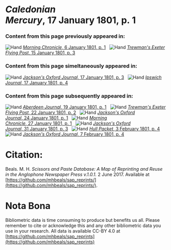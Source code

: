 # *Caledonian Mercury*, 17 January 1801, p. 1  
  
### Content from this page previously appeared in:  
![Hand](http://scissorsandpaste.net/wp-content/uploads/2017/06/smallhandpointer.png) [*Morning Chronicle*, 6 January 1801, p. 1](https://mhbeals.github.io/sap_html/Morning-Chronicle/Morning-Chronicle-6-January-1801-p-1)  
![Hand](http://scissorsandpaste.net/wp-content/uploads/2017/06/smallhandpointer.png) [*Trewman's Exeter Flying Post*, 15 January 1801, p. 3](https://mhbeals.github.io/sap_html/Trewman's-Exeter-Flying-Post/Trewman's-Exeter-Flying-Post-15-January-1801-p-3)  
  
### Content from this page simeltaneously appeared in:  
![Hand](http://scissorsandpaste.net/wp-content/uploads/2017/06/smallhandpointer.png) [*Jackson's Oxford Journal*, 17 January 1801, p. 3](https://mhbeals.github.io/sap_html/Jackson's-Oxford-Journal/Jackson's-Oxford-Journal-17-January-1801-p-3)  
![Hand](http://scissorsandpaste.net/wp-content/uploads/2017/06/smallhandpointer.png) [*Ipswich Journal*, 17 January 1801, p. 4](https://mhbeals.github.io/sap_html/Ipswich-Journal/Ipswich-Journal-17-January-1801-p-4)  
  
### Content from this page subsequently appeared in:  
![Hand](http://scissorsandpaste.net/wp-content/uploads/2017/06/smallhandpointer.png) [*Aberdeen Journal*, 19 January 1801, p. 1](https://mhbeals.github.io/sap_html/Aberdeen-Journal/Aberdeen-Journal-19-January-1801-p-1)  
![Hand](http://scissorsandpaste.net/wp-content/uploads/2017/06/smallhandpointer.png) [*Trewman's Exeter Flying Post*, 22 January 1801, p. 2](https://mhbeals.github.io/sap_html/Trewman's-Exeter-Flying-Post/Trewman's-Exeter-Flying-Post-22-January-1801-p-2)  
![Hand](http://scissorsandpaste.net/wp-content/uploads/2017/06/smallhandpointer.png) [*Jackson's Oxford Journal*, 24 January 1801, p. 1](https://mhbeals.github.io/sap_html/Jackson's-Oxford-Journal/Jackson's-Oxford-Journal-24-January-1801-p-1)  
![Hand](http://scissorsandpaste.net/wp-content/uploads/2017/06/smallhandpointer.png) [*Morning Chronicle*, 27 January 1801, p. 1](https://mhbeals.github.io/sap_html/Morning-Chronicle/Morning-Chronicle-27-January-1801-p-1)  
![Hand](http://scissorsandpaste.net/wp-content/uploads/2017/06/smallhandpointer.png) [*Jackson's Oxford Journal*, 31 January 1801, p. 3](https://mhbeals.github.io/sap_html/Jackson's-Oxford-Journal/Jackson's-Oxford-Journal-31-January-1801-p-3)  
![Hand](http://scissorsandpaste.net/wp-content/uploads/2017/06/smallhandpointer.png) [*Hull Packet*, 3 February 1801, p. 4](https://mhbeals.github.io/sap_html/Hull-Packet/Hull-Packet-3-February-1801-p-4)  
![Hand](http://scissorsandpaste.net/wp-content/uploads/2017/06/smallhandpointer.png) [*Jackson's Oxford Journal*, 7 February 1801, p. 4](https://mhbeals.github.io/sap_html/Jackson's-Oxford-Journal/Jackson's-Oxford-Journal-7-February-1801-p-4)  


# Citation: 

Beals. M. H. *Scissors and Paste Database: A Map of Reprinting and Reuse in the Anglophone Newspaper Press v.1.0.1.* 2 June 2017. Available at [https://github.com/mhbeals/sap_reprints/](https://github.com/mhbeals/sap_reprints/). 

# Nota Bona

Bibliometric data is time consuming to produce but benefits us all. Please remember to cite or acknowledge this and any other bibliometric data you use in your research. All data is available CC-BY 4.0 at [https://github.com/mhbeals/sap_reprints](https://github.com/mhbeals/sap_reprints)